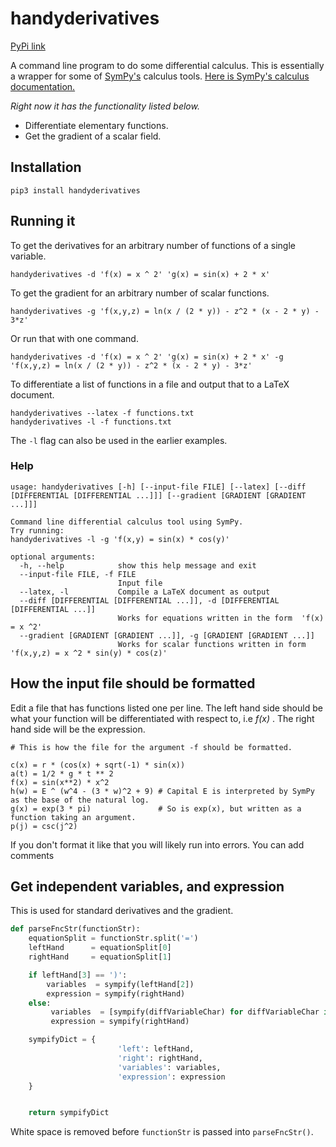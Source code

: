 # handyderivatives

[PyPi link](https://pypi.org/project/handyderivatives/)

A command line program to do some differential calculus.
This is essentially a wrapper for some of [SymPy's](https://github.com/sympy/sympy) calculus tools.
[Here is SymPy's calculus documentation.](https://docs.sympy.org/latest/tutorial/calculus.html)


*Right now it has the functionality listed below.*

- Differentiate elementary functions.
- Get the gradient of a scalar field.


## Installation
```
pip3 install handyderivatives
```

## Running it
To get the derivatives for an arbitrary number of functions of a single variable.

```
handyderivatives -d 'f(x) = x ^ 2' 'g(x) = sin(x) + 2 * x'
```

To get the gradient for an arbitrary number of scalar functions.

```
handyderivatives -g 'f(x,y,z) = ln(x / (2 * y)) - z^2 * (x - 2 * y) - 3*z'
```
Or run that with one command.

```
handyderivatives -d 'f(x) = x ^ 2' 'g(x) = sin(x) + 2 * x' -g 'f(x,y,z) = ln(x / (2 * y)) - z^2 * (x - 2 * y) - 3*z'
```

To differentiate a list of functions in a file and output that to a LaTeX document.

```
handyderivatives --latex -f functions.txt
handyderivatives -l -f functions.txt
```

The `-l` flag can also be used in the earlier examples.

### Help
```
usage: handyderivatives [-h] [--input-file FILE] [--latex] [--diff [DIFFERENTIAL [DIFFERENTIAL ...]]] [--gradient [GRADIENT [GRADIENT ...]]]

Command line differential calculus tool using SymPy.
Try running:
handyderivatives -l -g 'f(x,y) = sin(x) * cos(y)'

optional arguments:
  -h, --help            show this help message and exit
  --input-file FILE, -f FILE
                        Input file
  --latex, -l           Compile a LaTeX document as output
  --diff [DIFFERENTIAL [DIFFERENTIAL ...]], -d [DIFFERENTIAL [DIFFERENTIAL ...]]
                        Works for equations written in the form  'f(x) = x ^2'
  --gradient [GRADIENT [GRADIENT ...]], -g [GRADIENT [GRADIENT ...]]
                        Works for scalar functions written in form  'f(x,y,z) = x ^2 * sin(y) * cos(z)'
```

## How the input file should be formatted
Edit a file that has functions listed one per line.
The left hand side should be what your function will be differentiated with respect to, i.e *f(x)* .
The right hand side will be the expression.

```
# This is how the file for the argument -f should be formatted.

c(x) = r * (cos(x) + sqrt(-1) * sin(x))
a(t) = 1/2 * g * t ** 2
f(x) = sin(x**2) * x^2
h(w) = E ^ (w^4 - (3 * w)^2 + 9) # Capital E is interpreted by SymPy as the base of the natural log.
g(x) = exp(3 * pi)               # So is exp(x), but written as a function taking an argument.
p(j) = csc(j^2)
```

If you don't format it like that you will likely run into errors.
You  can add comments

## Get independent variables, and expression
This is used for standard derivatives and the gradient.


```python
def parseFncStr(functionStr):
    equationSplit = functionStr.split('=')
    leftHand      = equationSplit[0]
    rightHand     = equationSplit[1]

    if leftHand[3] == ')':
        variables  = sympify(leftHand[2])
        expression = sympify(rightHand)
    else:
         variables  = [sympify(diffVariableChar) for diffVariableChar in leftHand[2:-1].split(',')]
         expression = sympify(rightHand)

    sympifyDict = {
                        'left': leftHand,
                        'right': rightHand,
                        'variables': variables,
                        'expression': expression
    }


    return sympifyDict
```

White space is removed before `functionStr` is passed into `parseFncStr()`.
<!--
## TODO
- Importing things from SymPy takes up a significant amount of time when the program first loads.
Right now it's the main bottleneck, maybe there's some way to do this faster.
- Add divergence.

## Sample PDF

![PDF-Example](https://raw.githubusercontent.com/Fitzy1293/handyderivatives/main/images/output.png)
-->
